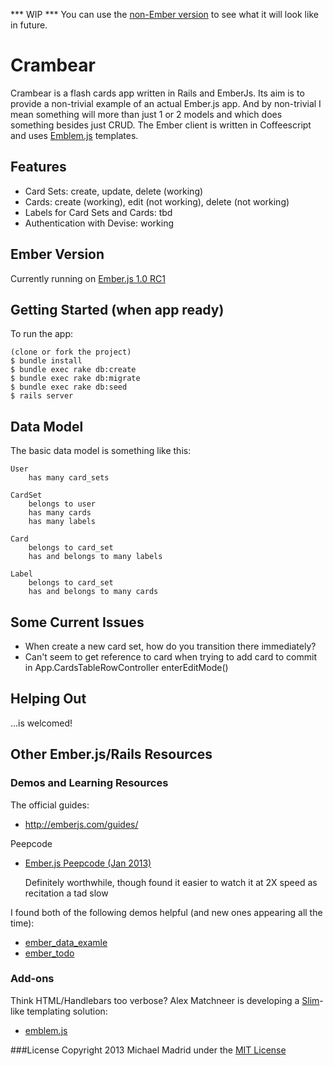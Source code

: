 *** WIP ***
You can use the [non-Ember version](http://crambear2.herokuapp.com) to see what it will look like in future.

Crambear
=======================

Crambear is a flash cards app written in Rails and EmberJs.  Its aim is to provide a non-trivial example of
an actual Ember.js app.  And by non-trivial I mean something will more than just 1 or 2 models and which
does something besides just CRUD.  The Ember client is written in Coffeescript and uses 
[Emblem.js](https://github.com/machty/emblem.js) templates.


Features
--------
* Card Sets: create, update, delete (working)
* Cards: create (working), edit (not working), delete (not working)
* Labels for Card Sets and Cards: tbd
* Authentication with Devise: working

Ember Version
-------------
Currently running on [Ember.js 1.0 RC1](http://emberjs.com/blog/2013/02/15/ember-1-0-rc/)


Getting Started (when app ready)
--------------------------------

To run the app:

    (clone or fork the project)
    $ bundle install
    $ bundle exec rake db:create
    $ bundle exec rake db:migrate
    $ bundle exec rake db:seed
    $ rails server
    
Data Model
----------

The basic data model is something like this:

    User
        has many card_sets

    CardSet
        belongs to user
        has many cards
        has many labels

    Card
        belongs to card_set
        has and belongs to many labels

    Label
        belongs to card_set
        has and belongs to many cards

Some Current Issues
-------------------
* When create a new card set, how do you transition there immediately?
* Can't seem to get reference to card when trying to add card to commit in App.CardsTableRowController enterEditMode()

Helping Out
-----------
...is welcomed!

Other Ember.js/Rails Resources
------------------------------

### Demos and Learning Resources

The official guides:

* http://emberjs.com/guides/

Peepcode

* [Ember.js Peepcode (Jan 2013)](https://peepcode.com/products/emberjs)

  Definitely worthwhile, though found it easier to watch it at 2X speed as recitation a tad slow
  
I found both of the following demos helpful (and new ones appearing all the time):

* [ember_data_examle](https://github.com/dgeb/ember_data_example)
* [ember_todo](https://github.com/Skalar/ember_todo)

### Add-ons

  Think HTML/Handlebars too verbose?  Alex Matchneer is developing a [Slim](http://slim-lang.com/)-like templating solution:

* [emblem.js](https://github.com/machty/emblem.js)


###License
Copyright 2013 Michael Madrid under the [MIT License](http://opensource.org/licenses/MIT)
